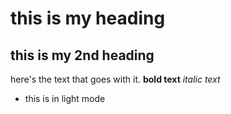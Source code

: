 # this is my heading

## this is my 2nd heading

here's the text that goes with it.
**bold text**
*italic text*
- this is in light mode
